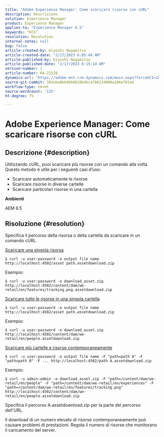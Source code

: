 ```yaml
---
title: "Adobe Experience Manager: Come scaricare risorse con cURL"
description: Descrizione
solution: Experience Manager
product: Experience Manager
applies-to: "Experience Manager 6.5"
keywords: “KCS”
resolution: Resolution
internal-notes: null
bug: false
article-created-by: Kiyoshi Nagamitsu
article-created-date: "2/17/2023 6:05:48 AM"
article-published-by: Kiyoshi Nagamitsu
article-published-date: "2/17/2023 6:15:14 AM"
version-number: 1
article-number: KA-21528
dynamics-url: "https://adobe-ent.crm.dynamics.com/main.aspx?forceUCI=1&pagetype=entityrecord&etn=knowledgearticle&id=0898611e-89ae-ed11-aad1-6045bd006d92"
source-git-commit: 383eba8bb9660928b4bca786234006a106ef81e6
workflow-type: tm+mt
source-wordcount: '125'
ht-degree: 7%

---
```


# Adobe Experience Manager: Come scaricare risorse con cURL

## Descrizione {#description}


Utilizzando cURL, puoi scaricare più risorse con un comando alla volta. Questo metodo è utile per i seguenti casi d’uso:

- Scaricare automaticamente le risorse
- Scaricare risorse in diverse cartelle
- Scaricare particolari risorse in una cartella


<b>Ambienti</b>

AEM 6.5


## Risoluzione {#resolution}


Specifica il percorso della risorsa o della cartella da scaricare in un comando cURL.

<u>Scaricare una singola risorsa</u>


```
$ curl -u user:password -o output file name http://localhost:4502/asset path.assetdownload.zip
```


Esempio:


```
$ curl -u user:password -o download_asset.zip http://localhost:4502/content/dam/we-retail/en/features/tracking.png.assetdownload.zip
```


<u>Scaricare tutte le risorse in una singola cartella</u>


```
$ curl -u user:password -o output file name http://localhost:4502/asset path.assetdownload.zip
```


Esempio:


```
$ curl -u user:password -o download_asset.zip http://localhost:4502/content/dam/we-retail/en/people.assetdownload.zip
```


<u>Scaricare più cartelle e risorse contemporaneamente</u>


```
$ curl -u user:password -o output file name -F "path=path A" -F "path=path B" -F ... http://localhost:4502/path A.assetdownload.zip
```


Esempio:


```
$ curl -u admin:admin -o download_asset.zip -F "path=/content/dam/we-retail/en/people" -F "path=/content/dam/we-retail/en/experiences" -F "path=/content/dam/we-retail/en/features/tracking.png" http://localhost:4502/content/dam/we-retail/en/people.assetdownload.zip
```


Specifica il percorso A.assetdownload.zip per la parte del percorso dell&#39;URL.

Il download di un numero elevato di risorse contemporaneamente può causare problemi di prestazioni. Regola il numero di risorse che monitorano il caricamento del server.
